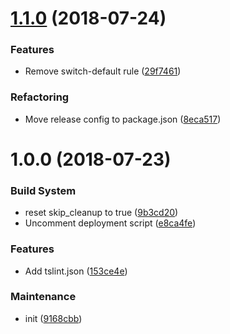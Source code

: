 # [1.1.0](https://github.com/Alorel/tslint-rules/compare/1.0.0...1.1.0) (2018-07-24)


### Features

* Remove switch-default rule ([29f7461](https://github.com/Alorel/tslint-rules/commit/29f7461))


### Refactoring

* Move release config to package.json ([8eca517](https://github.com/Alorel/tslint-rules/commit/8eca517))

# 1.0.0 (2018-07-23)


### Build System

* reset skip_cleanup to true ([9b3cd20](https://github.com/Alorel/tslint-rules/commit/9b3cd20))
* Uncomment deployment script ([e8ca4fe](https://github.com/Alorel/tslint-rules/commit/e8ca4fe))


### Features

* Add tslint.json ([153ce4e](https://github.com/Alorel/tslint-rules/commit/153ce4e))


### Maintenance

* init ([9168cbb](https://github.com/Alorel/tslint-rules/commit/9168cbb))
